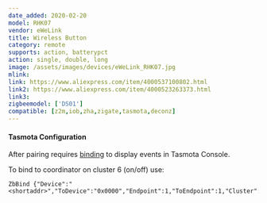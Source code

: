 ```yaml
---
date_added: 2020-02-20
model: RHK07
vendor: eWeLink
title: Wireless Button
category: remote
supports: action, batterypct
action: single, double, long 
image: /assets/images/devices/eWeLink_RHK07.jpg
mlink: 
link: https://www.aliexpress.com/item/4000537100802.html
link2: https://www.aliexpress.com/item/4000523263373.html
link3: 
zigbeemodel: ['DS01']
compatible: [z2m,iob,zha,zigate,tasmota,deconz]
---
```


#### Tasmota Configuration

After pairing requires [binding](https://tasmota.github.io/docs/Zigbee/#zigbee-binding) to display events in Tasmota Console. 

To bind to coordinator on cluster 6 (on/off) use:
```console
ZbBind {"Device":"<shortaddr>","ToDevice":"0x0000","Endpoint":1,"ToEndpoint":1,"Cluster":6}
```